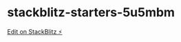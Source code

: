 # stackblitz-starters-5u5mbm

[Edit on StackBlitz ⚡️](https://stackblitz.com/edit/stackblitz-starters-5u5mbm)
